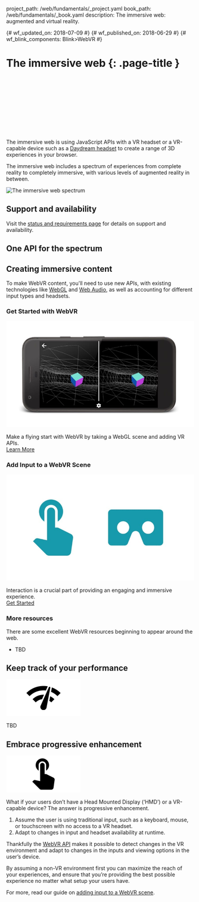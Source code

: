 project_path: /web/fundamentals/_project.yaml
book_path: /web/fundamentals/_book.yaml
description: The immersive web: augmented and virtual reality.

{# wf_updated_on: 2018-07-09 #}
{# wf_published_on: 2018-06-29 #}
{# wf_blink_components: Blink>WebVR #}

# The immersive web {: .page-title }

<div class="video-wrapper">
  <iframe class="devsite-embedded-youtube-video" data-video-id="1t1gBVykneA"
          data-autohide="1" data-showinfo="0" frameborder="0" allowfullscreen>
  </iframe>
</div>

The immersive web is using JavaScript APIs with a VR headset or a VR-capable device such as a [Daydream headset](/ar/discover/supported-devices) to create a range of 3D experiences in your browser.

The immersive web includes a spectrum of experiences from complete reality to completely immersive, with various levels of augmented reality in between.

![The immersive web spectrum](/web/fundamentals/immersive/images/immersive-spectrum.png)

<div class="clearfix"></div>

## Support and availability

Visit the [status and requirements page](/web/fundamentals/status-requirements) for details on support and availability.

## One API for the spectrum

## Creating immersive content

To make WebVR content, you'll need to use new APIs, with existing technologies like [WebGL](https://developer.mozilla.org/en-US/docs/Web/API/WebGL_API/Tutorial)
and [Web Audio](https://developer.mozilla.org/en-US/docs/Web/API/Web_Audio_API),
as well as accounting for different input types and headsets.

<div class="attempt-left">
  <h3>Get Started with WebVR</h3>
  <a href="getting-started-with-webvr">
    <img src="./images/getting-started-with-webvr.jpg" alt="Get started with WebVR" />
  </a>
  <p>
    Make a flying start with WebVR by taking a WebGL scene and adding VR APIs.<br>
    <a href="./getting-started">Learn More</a>
  </p>
</div>
<div class="attempt-right">
  <h3>Add Input to a WebVR Scene</h3>
  <a href="adding-input-to-a-webvr-scene">
    <img src="./images/adding-input-to-a-webvr-scene.jpg" alt="Add input to a WebVR scene" />
  </a>
  <p>
    Interaction is a crucial part of providing an engaging and immersive experience.<br>
    <a href="./adding-input">Get Started</a>
  </p>
</div>

<div class="clearfix"></div>

### More resources

There are some excellent WebVR resources beginning to appear around the web.

* TBD

## Keep track of your performance

<img src="images/oce.png" class="attempt-right" alt="WebVR Performance" />

TBD

## Embrace progressive enhancement

<img src="images/touch-input.png" class="attempt-right"
  alt="Use Progressive Enhancement to maximize reach" />

What if your users don’t have a Head Mounted Display (‘HMD’) or a
VR-capable device? The answer is progressive enhancement.

1. Assume the user is using traditional input, such as a keyboard, mouse, or
touchscreen with no access to a VR headset.
2. Adapt to changes in input and headset availability at runtime.

Thankfully the [WebVR API](https://immersive-web.github.io/webxr-reference/)
makes it possible to detect changes in the VR environment and adapt to changes in the inputs and viewing options in the user’s device.

By assuming a non-VR environment first you can maximize the reach of your
experiences, and ensure that you’re providing the best possible experience no
matter what setup your users have.

For more, read our guide on [adding input to a WebVR scene](./adding-input-to-a-webvr-scene).

